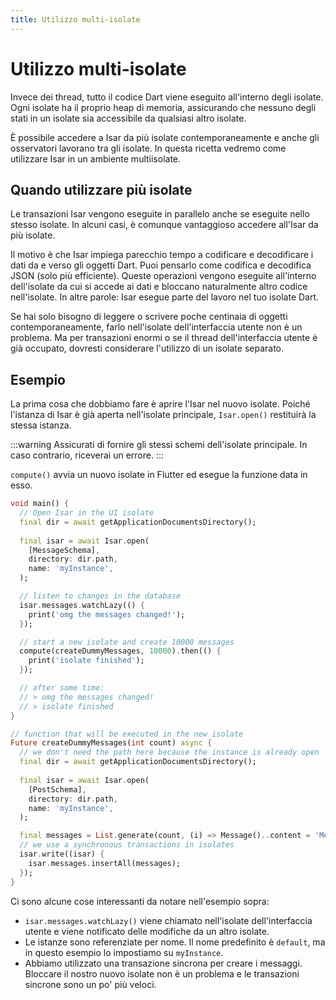 ```yaml
---
title: Utilizzo multi-isolate
---
```


# Utilizzo multi-isolate

Invece dei thread, tutto il codice Dart viene eseguito all'interno degli isolate. Ogni isolate ha il proprio heap di memoria, assicurando che nessuno degli stati in un isolate sia accessibile da qualsiasi altro isolate.

È possibile accedere a Isar da più isolate contemporaneamente e anche gli osservatori lavorano tra gli isolate. In questa ricetta vedremo come utilizzare Isar in un ambiente multiisolate.

## Quando utilizzare più isolate

Le transazioni Isar vengono eseguite in parallelo anche se eseguite nello stesso isolate. In alcuni casi, è comunque vantaggioso accedere all'Isar da più isolate.

Il motivo è che Isar impiega parecchio tempo a codificare e decodificare i dati da e verso gli oggetti Dart. Puoi pensarlo come codifica e decodifica JSON (solo più efficiente). Queste operazioni vengono eseguite all'interno dell'isolate da cui si accede ai dati e bloccano naturalmente altro codice nell'isolate. In altre parole: Isar esegue parte del lavoro nel tuo isolate Dart.

Se hai solo bisogno di leggere o scrivere poche centinaia di oggetti contemporaneamente, farlo nell'isolate dell'interfaccia utente non è un problema. Ma per transazioni enormi o se il thread dell'interfaccia utente è già occupato, dovresti considerare l'utilizzo di un isolate separato.

## Esempio

La prima cosa che dobbiamo fare è aprire l'Isar nel nuovo isolate. Poiché l'istanza di Isar è già aperta nell'isolate principale, `Isar.open()` restituirà la stessa istanza.

:::warning
Assicurati di fornire gli stessi schemi dell'isolate principale. In caso contrario, riceverai un errore.
:::

`compute()` avvia un nuovo isolate in Flutter ed esegue la funzione data in esso.

```dart
void main() {
  // Open Isar in the UI isolate
  final dir = await getApplicationDocumentsDirectory();
  
  final isar = await Isar.open(
    [MessageSchema],
    directory: dir.path,
    name: 'myInstance',
  );

  // listen to changes in the database
  isar.messages.watchLazy(() {
    print('omg the messages changed!');
  });

  // start a new isolate and create 10000 messages
  compute(createDummyMessages, 10000).then(() {
    print('isolate finished');
  });

  // after some time:
  // > omg the messages changed!
  // > isolate finished
}

// function that will be executed in the new isolate
Future createDummyMessages(int count) async {
  // we don't need the path here because the instance is already open
  final dir = await getApplicationDocumentsDirectory();
  
  final isar = await Isar.open(
    [PostSchema],
    directory: dir.path,
    name: 'myInstance',
  );

  final messages = List.generate(count, (i) => Message()..content = 'Message $i');
  // we use a synchronous transactions in isolates
  isar.write((isar) {
    isar.messages.insertAll(messages);
  });
}
```

Ci sono alcune cose interessanti da notare nell'esempio sopra:

- `isar.messages.watchLazy()` viene chiamato nell'isolate dell'interfaccia utente e viene notificato delle modifiche da un altro isolate.
- Le istanze sono referenziate per nome. Il nome predefinito è `default`, ma in questo esempio lo impostiamo su `myInstance`.
- Abbiamo utilizzato una transazione sincrona per creare i messaggi. Bloccare il nostro nuovo isolate non è un problema e le transazioni sincrone sono un po' più veloci.
